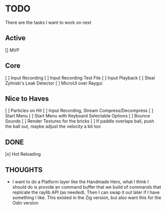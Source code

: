 # TODO

There are the tasks I want to work on next

## Active

[] MVP

## Core

[ ] Input Recording
[ ] Input Recording Test File
[ ] Input Playback
[ ] Steal Zylinski's Leak Detector
[ ] MicroUI over Raygui

## Nice to Haves

[ ] Particles on Hit
[ ] Input Recording, Stream Compress/Decompress
[ ] Start Menu
[ ] Start Menu with Keyboard Selectable Options
[ ] Bounce Sounds
[ ] Render Textures for the bricks
[ ] If paddle overlaps ball,
  push the ball out, maybe adjust the velocity a bit too

## DONE

[x] Hot Reloading

## THOUGHTS

- I want to do a Platform layer like the Handmade Hero,
  what I think I should do is provide an command buffer
  that we build of commands that replicate the
  raylib API (as needed). Then I can swap it out later
  if I have something I like. This existed in the Zig
  version, but also want this for the Odin version
